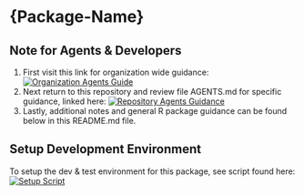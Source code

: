 <!-- TEMPLATE INSTRUCTION -->
<!-- REPLACE {Package-Name}, {Coverage-Badge-Token} -->

# {Package-Name}

<!-- badges: start -->
<!-- ![R Package Version](https://img.shields.io/github/r-package/v/artalytics/build-info?filename=package%2F{Package-Name}%2FDESCRIPTION&style=flat&color=%231c98e3)  -->
<!-- [![lint](https://github.com/artalytics/{Package-Name}/actions/workflows/lint.yaml/badge.svg?branch=main)](https://github.com/artalytics/{Package-Name}/actions/workflows/lint.yaml) -->
<!-- [![codecov](https://codecov.io/gh/artalytics/{Package-Name}/branch/main/graph/badge.svg?token={Coverage-Badge-Token})](https://codecov.io/gh/artalytics/{Package-Name}) -->
<!-- [![R-CMD-check](https://github.com/artalytics/{Package-Name}/actions/workflows/R-CMD-check.yaml/badge.svg)](https://github.com/artalytics/{Package-Name}/actions/workflows/R-CMD-check.yaml) -->
<!-- [![test-coverage](https://github.com/artalytics/{Package-Name}/actions/workflows/test-coverage.yaml/badge.svg?branch=main)](https://github.com/artalytics/{Package-Name}/actions/workflows/test-coverage.yaml) -->
<!-- badges: end -->

## **Note for Agents & Developers**
 1. First visit this link for organization wide guidance: [![Organization Agents Guide](https://img.shields.io/badge/Org-Guidance-blue?logo=github)](https://github.com/artalytics/.github#artalytics-r-packages--agents-guidelines)
 2. Next return to this repository and review file AGENTS.md for specific guidance, linked here: [![Repository Agents Guidance](https://img.shields.io/badge/Repo–Guidance-blue?style=flat?logo=github)](AGENTS.md)
 3. Lastly, additional notes and general R package guidance can be found below in this README.md file.

## **Setup Development Environment**

To setup the dev & test environment for this package, see script found here: [![Setup Script](https://img.shields.io/badge/Codex–Setup%20Script-blue?logo=github&style=flat?logo=github)](https://github.com/artalytics/.github/blob/main/codex-setup-script.sh)
